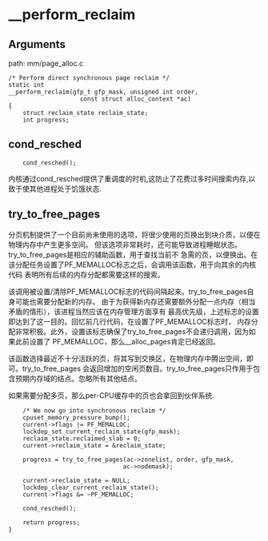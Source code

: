 __perform_reclaim
========================================

Arguments
----------------------------------------

path: mm/page_alloc.c
```
/* Perform direct synchronous page reclaim */
static int
__perform_reclaim(gfp_t gfp_mask, unsigned int order,
                    const struct alloc_context *ac)
{
    struct reclaim_state reclaim_state;
    int progress;
```

cond_resched
----------------------------------------

```
    cond_resched();
```

内核通过cond_resched提供了重调度的时机,这防止了花费过多时间搜索内存,以致于使其他进程处于饥饿状态.

try_to_free_pages
----------------------------------------

分页机制提供了一个目前尚未使用的选项，将很少使用的页换出到块介质，以便在物理内存中产生更多空间。
但该选项非常耗时，还可能导致进程睡眠状态。try_to_free_pages是相应的辅助函数，用于查找当前不
急需的页，以便换出。在该分配任务设置了PF_MEMALLOC标志之后，会调用该函数，用于向其余的内核代码
表明所有后续的内存分配都需要这样的搜索。

该调用被设置/清除PF_MEMALLOC标志的代码间隔起来。try_to_free_pages自身可能也需要分配新的内存。
由于为获得新内存还需要额外分配一点内存（相当矛盾的情形），该进程当然应该在内存管理方面享有
最高优先级，上述标志的设置即达到了这一目的。回忆前几行代码，在设置了PF_MEMALLOC标志时，
内存分配非常积极。此外，设置该标志确保了try_to_free_pages不会递归调用，因为如果此前设置了
PF_MEMALLOC，那么__alloc_pages肯定已经返回。

该函数选择最近不十分活跃的页，将其写到交换区，在物理内存中腾出空间，即可。try_to_free_pages
会返回增加的空闲页数目。try_to_free_pages只作用于包含预期内存域的结点。忽略所有其他结点。

如果需要分配多页，那么per-CPU缓存中的页也会拿回到伙伴系统.

```
    /* We now go into synchronous reclaim */
    cpuset_memory_pressure_bump();
    current->flags |= PF_MEMALLOC;
    lockdep_set_current_reclaim_state(gfp_mask);
    reclaim_state.reclaimed_slab = 0;
    current->reclaim_state = &reclaim_state;

    progress = try_to_free_pages(ac->zonelist, order, gfp_mask,
                                ac->nodemask);

    current->reclaim_state = NULL;
    lockdep_clear_current_reclaim_state();
    current->flags &= ~PF_MEMALLOC;

    cond_resched();

    return progress;
}
```